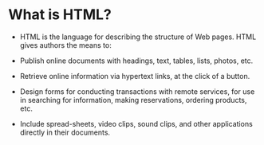 # What is HTML?
- HTML is the language for describing the structure of Web pages. HTML gives authors the means to:

- Publish online documents with headings, text, tables, lists, photos, etc.
- Retrieve online information via hypertext links, at the click of a button.
- Design forms for conducting transactions with remote services, for use in searching for information, making reservations, ordering products, etc.
- Include spread-sheets, video clips, sound clips, and other applications directly in their documents.
